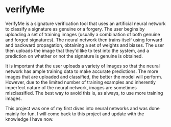 # verifyMe

VerifyMe is a signature verification tool that uses an artificial neural network
to classify a signature as genuine or a forgery. The user begins by uploading a 
set of training images (usually a combination of both genuine and forged signatures).
The neural network then trains itself using forward and backward propagation, obtaining
a set of weights and biases. The user then uploads the image that they'd like to test
into the system, and a prediction on whether or not the signature is genuine is obtained.

It is important that the user uploads a variety of images so that the neural network 
has ample training data to make accurate predictions. The more images that are uploaded
and classified, the better the model will perform. However, due to the limited number 
of training examples and inherently imperfect nature of the neural network, images
are sometimes misclassified. The best way to avoid this is, as always, to use more
training images.

This project was one of my first dives into neural networks and was done mainly for fun.
I will come back to this project and update with the knowledge I have now.
